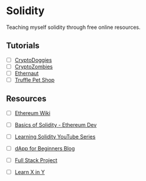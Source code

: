 # Solidity
Teaching myself solidity through free online resources.

## Tutorials
- [ ] [CryptoDoggies](https://www.bitdegree.org/courses/learn-solidity-space-doggos/lesson/1/intro)
- [ ] [CryptoZombies](https://cryptozombies.io/)
- [ ] [Ethernaut](https://ethernaut.zeppelin.solutions/)
- [ ] [Truffle Pet Shop](http://truffleframework.com/tutorials/pet-shop)

## Resources
- [ ] [Ethereum Wiki](https://github.com/ethereum/wiki/wiki/Ethereum-introduction#development)
- [ ] [Basics of Solidity - Ethereum Dev](https://ethereumdev.io/)
- [ ] [Learning Solidity YouTube Series](https://github.com/willitscale/learning-solidity)
- [ ] [dApp for Beginners Blog](https://dappsforbeginners.wordpress.com/)
- [ ] [Full Stack Project](https://medium.com/@mvmurthy/full-stack-hello-world-voting-ethereum-dapp-tutorial-part-1-40d2d0d807c2)
- [ ] [Learn X in Y](https://learnxinyminutes.com/docs/solidity/)

